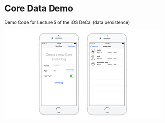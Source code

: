 # Core Data Demo
Demo Code for Lecture 5 of the iOS DeCal (data persistence)


![alt text](appImage.png)
